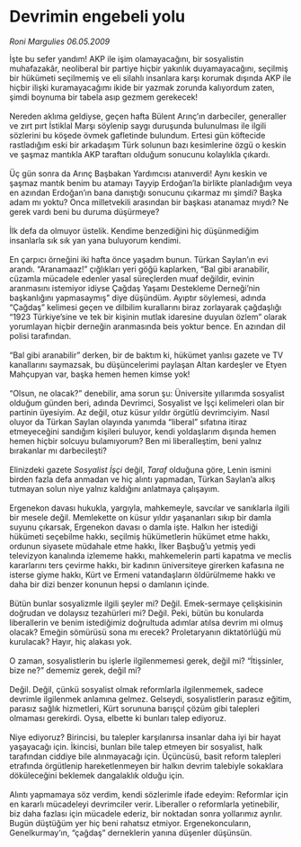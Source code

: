 # Devrimin engebeli yolu

*Roni Margulies 06.05.2009*

<div class="taraf_structure_2col_1zq">
<div class="margen_n">



 <p>İşte bu sefer yandım! AKP ile işim olamayacağını, bir sosyalistin muhafazakâr, neoliberal bir partiye hiçbir yakınlık duyamayacağını, seçilmiş bir hükümeti seçilmemiş ve eli silahlı insanlara karşı korumak dışında AKP ile hiçbir ilişki kuramayacağımı ikide bir yazmak zorunda kalıyordum zaten, şimdi boynuma bir tabela asıp gezmem gerekecek! <br/><br/>Nereden aklıma geldiyse, geçen hafta Bülent Arınç’ın darbeciler, generaller ve zırt pırt İstiklal Marşı söylenip saygı duruşunda bulunulması ile ilgili sözlerini bu köşede övmek gafletinde bulundum. Ertesi gün köftecide rastladığım eski bir arkadaşım Türk solunun bazı kesimlerine özgü o keskin ve şaşmaz mantıkla AKP taraftarı olduğum sonucunu kolaylıkla çıkardı. <br/><br/>Üç gün sonra da Arınç Başbakan Yardımcısı atanıverdi! Aynı keskin ve şaşmaz mantık benim bu atamayı Tayyip Erdoğan’la birlikte planladığım veya en azından Erdoğan’ın bana danıştığı sonucunu çıkarmaz mı şimdi? Başka adam mı yoktu? Onca milletvekili arasından bir başkası atanamaz mıydı? Ne gerek vardı beni bu duruma düşürmeye? <br/><br/>İlk defa da olmuyor üstelik. Kendime benzediğini hiç düşünmediğim insanlarla sık sık yan yana buluyorum kendimi. <br/><br/>En çarpıcı örneğini iki hafta önce yaşadım bunun. Türkan Saylan’ın evi arandı. “Aranamaaz!” çığlıkları yeri göğü kaplarken, “Bal gibi aranabilir, cüzamla mücadele edenler yasal süreçlerden muaf değildir, evinin aranmasını istemiyor idiyse Çağdaş Yaşamı Destekleme Derneği’nin başkanlığını yapmasaymış” diye düşündüm. Ayıptır söylemesi, adında “Çağdaş” kelimesi geçen ve dilbilim kurallarını biraz zorlayarak çağdaşlığı “1923 Türkiye’sine ve tek bir kişinin mutlak idaresine duyulan özlem” olarak yorumlayan hiçbir derneğin aranmasında beis yoktur bence. En azından dil polisi tarafından. <br/><br/>“Bal gibi aranabilir” derken, bir de baktım ki, hükümet yanlısı gazete ve TV kanallarını saymazsak, bu düşüncelerimi paylaşan Altan kardeşler ve Etyen Mahçupyan var, başka hemen hemen kimse yok! <br/><br/>“Olsun, ne olacak?” denebilir, ama sorun şu: Üniversite yıllarımda sosyalist olduğum günden beri, adında Devrimci, Sosyalist ve İşçi kelimeleri olan bir partinin üyesiyim. Az değil, otuz küsur yıldır örgütlü devrimciyim. Nasıl oluyor da Türkan Saylan olayında yanımda “liberal” sıfatına itiraz etmeyeceğini sandığım kişileri buluyor, kendi yoldaşlarım dışında hemen hemen hiçbir solcuyu bulamıyorum? Ben mi liberalleştim, beni yalnız bırakanlar mı darbecileşti? <br/><br/>Elinizdeki gazete <i>Sosyalist İşçi</i> değil, <i>Taraf</i> olduğuna göre, Lenin ismini birden fazla defa anmadan ve hiç alıntı yapmadan, Türkan Saylan’a alkış tutmayan solun niye yalnız kaldığını anlatmaya çalışayım. <br/><br/>Ergenekon davası hukukla, yargıyla, mahkemeyle, savcılar ve sanıklarla ilgili bir mesele değil. Memlekette on küsur yıldır yaşananları sıkıp bir damla suyunu çıkarsak, Ergenekon davası o damla işte. Halkın her istediği hükümeti seçebilme hakkı, seçilmiş hükümetlerin hükümet etme hakkı, ordunun siyasete müdahale etme hakkı, İlker Başbuğ’u yetmiş yedi televizyon kanalında izlememe hakkı, mahkemelerin parti kapatma ve meclis kararlarını ters çevirme hakkı, bir kadının üniversiteye girerken kafasına ne isterse giyme hakkı, Kürt ve Ermeni vatandaşların öldürülmeme hakkı ve daha bir dizi benzer konunun hepsi o damlanın içinde. <br/><br/>Bütün bunlar sosyalizmle ilgili şeyler mi? Değil. Emek-sermaye çelişkisinin doğrudan ve dolaysız tezahürleri mi? Değil. Peki, bütün bu konularda liberallerin ve benim istediğimiz doğrultuda adımlar atılsa devrim mi olmuş olacak? Emeğin sömürüsü sona mı erecek? Proletaryanın diktatörlüğü mü kurulacak? Hayır, hiç alakası yok. <br/><br/>O zaman, sosyalistlerin bu işlerle ilgilenmemesi gerek, değil mi? “İtişsinler, bize ne?” dememiz gerek, değil mi? <br/><br/>Değil. Değil, çünkü sosyalist olmak reformlarla ilgilenmemek, sadece devrimle ilgilenmek anlamına gelmez. Gelseydi, sosyalistlerin parasız eğitim, parasız sağlık hizmetleri, Kürt sorununa barışçıl çözüm gibi talepleri olmaması gerekirdi. Oysa, elbette ki bunları talep ediyoruz. <br/><br/>Niye ediyoruz? Birincisi, bu talepler karşılanırsa insanlar daha iyi bir hayat yaşayacağı için. İkincisi, bunları bile talep etmeyen bir sosyalist, halk tarafından ciddiye bile alınmayacağı için. Üçüncüsü, basit reform talepleri etrafında örgütlenip hareketlenmeyen bir halkın devrim talebiyle sokaklara döküleceğini beklemek dangalaklık olduğu için. <br/><br/>Alıntı yapmamaya söz verdim, kendi sözlerimle ifade edeyim: Reformlar için en kararlı mücadeleyi devrimciler verir. Liberaller o reformlarla yetinebilir, biz daha fazlası için mücadele ederiz, bir noktadan sonra yollarımız ayrılır. Bugün düştüğüm yer hiç beni rahatsız etmiyor. Ergenekoncuların, Genelkurmay’ın, “çağdaş” derneklerin yanına düşenler düşünsün.</p>
<br/>
<br/>
<br/>



<br/>


<div id="taraf_not">
</div>

</div>


</div>
